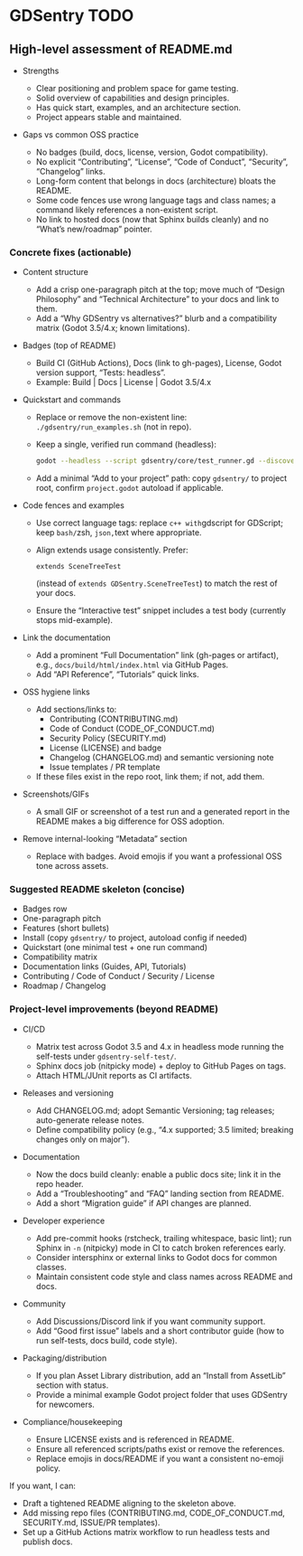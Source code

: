 # GDSentry TODO

## High-level assessment of README.md

- Strengths
  - Clear positioning and problem space for game testing.
  - Solid overview of capabilities and design principles.
  - Has quick start, examples, and an architecture section.
  - Project appears stable and maintained.

- Gaps vs common OSS practice
  - No badges (build, docs, license, version, Godot compatibility).
  - No explicit “Contributing”, “License”, “Code of Conduct”, “Security”, “Changelog” links.
  - Long-form content that belongs in docs (architecture) bloats the README.
  - Some code fences use wrong language tags and class names; a command likely references a non-existent script.
  - No link to hosted docs (now that Sphinx builds cleanly) and no “What’s new/roadmap” pointer.

### Concrete fixes (actionable)

- Content structure
  - Add a crisp one-paragraph pitch at the top; move much of “Design Philosophy” and “Technical Architecture” to your docs and link to them.
  - Add a “Why GDSentry vs alternatives?” blurb and a compatibility matrix (Godot 3.5/4.x; known limitations).

- Badges (top of README)
  - Build CI (GitHub Actions), Docs (link to gh-pages), License, Godot version support, “Tests: headless”.
  - Example: Build | Docs | License | Godot 3.5/4.x

- Quickstart and commands
  - Replace or remove the non-existent line: `./gdsentry/run_examples.sh` (not in repo).
  - Keep a single, verified run command (headless):

    ```bash
    godot --headless --script gdsentry/core/test_runner.gd --discover --verbose
    ```

  - Add a minimal “Add to your project” path: copy `gdsentry/` to project root, confirm `project.godot` autoload if applicable.

- Code fences and examples
  - Use correct language tags: replace ```c++ with```gdscript for GDScript; keep ```bash/```zsh, ```json,```text where appropriate.
  - Align extends usage consistently. Prefer:

    ```gdscript
    extends SceneTreeTest
    ```

    (instead of `extends GDSentry.SceneTreeTest`) to match the rest of your docs.
  - Ensure the “Interactive test” snippet includes a test body (currently stops mid-example).

- Link the documentation
  - Add a prominent “Full Documentation” link (gh-pages or artifact), e.g., `docs/build/html/index.html` via GitHub Pages.
  - Add “API Reference”, “Tutorials” quick links.

- OSS hygiene links
  - Add sections/links to:
    - Contributing (CONTRIBUTING.md)
    - Code of Conduct (CODE_OF_CONDUCT.md)
    - Security Policy (SECURITY.md)
    - License (LICENSE) and badge
    - Changelog (CHANGELOG.md) and semantic versioning note
    - Issue templates / PR template
  - If these files exist in the repo root, link them; if not, add them.

- Screenshots/GIFs
  - A small GIF or screenshot of a test run and a generated report in the README makes a big difference for OSS adoption.

- Remove internal-looking “Metadata” section
  - Replace with badges. Avoid emojis if you want a professional OSS tone across assets.

### Suggested README skeleton (concise)

- Badges row
- One-paragraph pitch
- Features (short bullets)
- Install (copy `gdsentry/` to project, autoload config if needed)
- Quickstart (one minimal test + one run command)
- Compatibility matrix
- Documentation links (Guides, API, Tutorials)
- Contributing / Code of Conduct / Security / License
- Roadmap / Changelog

### Project-level improvements (beyond README)

- CI/CD
  - Matrix test across Godot 3.5 and 4.x in headless mode running the self-tests under `gdsentry-self-test/`.
  - Sphinx docs job (nitpicky mode) + deploy to GitHub Pages on tags.
  - Attach HTML/JUnit reports as CI artifacts.

- Releases and versioning
  - Add CHANGELOG.md; adopt Semantic Versioning; tag releases; auto-generate release notes.
  - Define compatibility policy (e.g., “4.x supported; 3.5 limited; breaking changes only on major”).

- Documentation
  - Now the docs build cleanly: enable a public docs site; link it in the repo header.
  - Add a “Troubleshooting” and “FAQ” landing section from README.
  - Add a short “Migration guide” if API changes are planned.

- Developer experience
  - Add pre-commit hooks (rstcheck, trailing whitespace, basic lint); run Sphinx in `-n` (nitpicky) mode in CI to catch broken references early.
  - Consider intersphinx or external links to Godot docs for common classes.
  - Maintain consistent code style and class names across README and docs.

- Community
  - Add Discussions/Discord link if you want community support.
  - Add “Good first issue” labels and a short contributor guide (how to run self-tests, docs build, code style).

- Packaging/distribution
  - If you plan Asset Library distribution, add an “Install from AssetLib” section with status.
  - Provide a minimal example Godot project folder that uses GDSentry for newcomers.

- Compliance/housekeeping
  - Ensure LICENSE exists and is referenced in README.
  - Ensure all referenced scripts/paths exist or remove the references.
  - Replace emojis in docs/README if you want a consistent no-emoji policy.

If you want, I can:

- Draft a tightened README aligning to the skeleton above.
- Add missing repo files (CONTRIBUTING.md, CODE_OF_CONDUCT.md, SECURITY.md, ISSUE/PR templates).
- Set up a GitHub Actions matrix workflow to run headless tests and publish docs.
